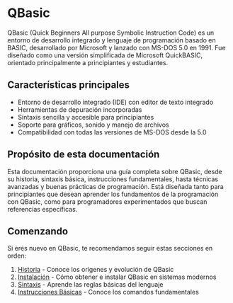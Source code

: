 # QBasic

QBasic (Quick Beginners All purpose Symbolic Instruction Code) es un entorno de desarrollo integrado y lenguaje de programación basado en BASIC, desarrollado por Microsoft y lanzado con MS-DOS 5.0 en 1991. Fue diseñado como una versión simplificada de Microsoft QuickBASIC, orientado principalmente a principiantes y estudiantes.

## Características principales

- Entorno de desarrollo integrado (IDE) con editor de texto integrado
- Herramientas de depuración incorporadas
- Sintaxis sencilla y accesible para principiantes
- Soporte para gráficos, sonido y manejo de archivos
- Compatibilidad con todas las versiones de MS-DOS desde la 5.0

## Propósito de esta documentación

Esta documentación proporciona una guía completa sobre QBasic, desde su historia, sintaxis básica, instrucciones fundamentales, hasta técnicas avanzadas y buenas prácticas de programación. Está diseñada tanto para principiantes que desean aprender los fundamentos de la programación con QBasic, como para programadores experimentados que buscan referencias específicas.

## Comenzando

Si eres nuevo en QBasic, te recomendamos seguir estas secciones en orden:

1. [Historia](historia.md) - Conoce los orígenes y evolución de QBasic
2. [Instalación](instalacion.md) - Cómo obtener e instalar QBasic en sistemas modernos
3. [Sintaxis](sintaxis.md) - Aprende las reglas básicas del lenguaje
4. [Instrucciones Básicas](instrucciones.md) - Conoce los comandos fundamentales
